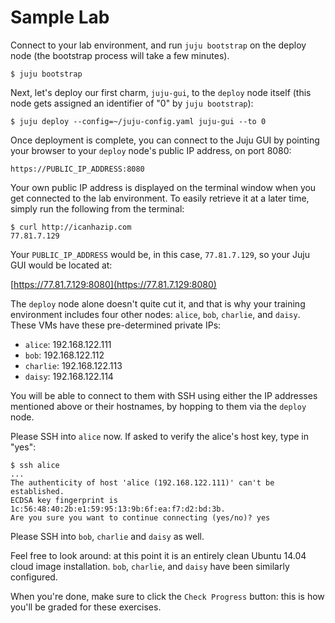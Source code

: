 # Sample Lab

Connect to your lab environment, and run `juju bootstrap` on the deploy node
(the bootstrap process will take a few minutes).

    $ juju bootstrap

Next, let's deploy our first charm, `juju-gui`, to the `deploy` node itself
(this node gets assigned an identifier of "0" by `juju bootstrap`):

    $ juju deploy --config=~/juju-config.yaml juju-gui --to 0

Once deployment is complete, you can connect to the Juju GUI by pointing your
browser to your `deploy` node's public IP address, on port 8080:

    https://PUBLIC_IP_ADDRESS:8080

Your own public IP address is displayed on the terminal window when you get
connected to the lab environment.  To easily retrieve it at a later time,
simply run the following from the terminal:

    $ curl http://icanhazip.com
    77.81.7.129

Your `PUBLIC_IP_ADDRESS` would be, in this case, `77.81.7.129`, so your Juju
GUI would be located at:

[https://77.81.7.129:8080](https://77.81.7.129:8080)

The `deploy` node alone doesn't quite cut it, and that is why your training
environment includes four other nodes: `alice`, `bob`, `charlie`, and `daisy`.
These VMs have these pre-determined private IPs:

* `alice`: 192.168.122.111
* `bob`: 192.168.122.112
* `charlie`: 192.168.122.113
* `daisy`: 192.168.122.114

You will be able to connect to them with SSH using either the IP addresses
mentioned above or their hostnames, by hopping to them via the `deploy` node.

Please SSH into `alice` now.  If asked to verify the alice's host key, type in
"yes":

    $ ssh alice
    ...
    The authenticity of host 'alice (192.168.122.111)' can't be established.
    ECDSA key fingerprint is 1c:56:48:40:2b:e1:59:95:13:9b:6f:ea:f7:d2:bd:3b.
    Are you sure you want to continue connecting (yes/no)? yes

Please SSH into `bob`, `charlie` and `daisy` as well.

Feel free to look around: at this point it is an entirely clean Ubuntu 14.04
cloud image installation.  `bob`, `charlie`, and `daisy` have been similarly
configured.

When you're done, make sure to click the `Check Progress` button: this is how
you'll be graded for these exercises.

